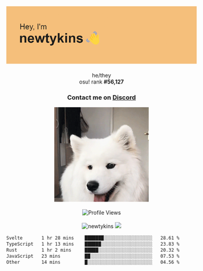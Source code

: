 <div align="center">
    <p>
        <h2>
            <img src="banner.png" alt="✨ Hey, I'm newt!">
        </h2>
        <p>
			he/they <br>
			osu! rank <strong>#<!--osu-global-rank-->56,127<!--osu-global-rank--></strong>
		</p>
		<h3>Contact me on <a href="https://discord.gg/brEhN5Y7YK">Discord</a></h3>
    </p>
    <img src="dog.gif" height="250"><br><br>
    <img src="https://komarev.com/ghpvc/?username=newtykins&style=flat-square&color=000000" alt="Profile Views">
    <br><br>
</div>

<div align="center">
	<img src="https://github-readme-stats.vercel.app/api?username=newtykins&show_icons=true&locale=en&theme=dark&hide_border=true&count_private=true&custom_title=My%20Stats&line_height=25" alt="newtykins" width="420">
    <img src="https://github-readme-streak-stats.herokuapp.com?user=newtykins&hide_border=true&date_format=M%20j%5B%2C%20Y%5D&theme=dark" width="420">
</div>

<!--START_SECTION:waka-->

```text
Svelte       1 hr 28 mins    ███████░░░░░░░░░░░░░░░░░░   28.61 %
TypeScript   1 hr 13 mins    ██████░░░░░░░░░░░░░░░░░░░   23.83 %
Rust         1 hr 2 mins     █████░░░░░░░░░░░░░░░░░░░░   20.32 %
JavaScript   23 mins         ██░░░░░░░░░░░░░░░░░░░░░░░   07.53 %
Other        14 mins         █░░░░░░░░░░░░░░░░░░░░░░░░   04.56 %
```

<!--END_SECTION:waka-->

